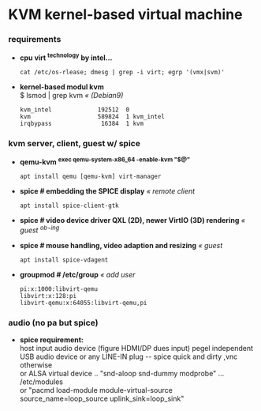 # KVM kernel-based virtual machine
### requirements

+ **cpu virt <sup>technology</sup> by intel…**
  
  ```
  cat /etc/os-rlease; dmesg | grep -i virt; egrp '(vmx|svm)'
  ```


+ **kernel-based modul kvm**  
  $ lsmod | grep kvm _« (Debian9)_
  
  ```
  kvm_intel             192512  0
  kvm                   589824  1 kvm_intel
  irqbypass              16384  1 kvm
  ```


### kvm server, client, guest w\/ spice

+ **qemu-kvm <sup>exec qemu-system-x86_64 -enable-kvm "$@"</sup>**
  
  ```
  apt install qemu [qemu-kvm] virt-manager
  ```


+ **spice # embedding the SPICE display** _« remote client_
  
  ```
  apt install spice-client-gtk
  ```

+ **spice # video device driver QXL \(2D\), newer VirtIO \(3D\) rendering** _« guest <sup>ob¬ing</sup>_


+ **spice # mouse handling, video adaption and resizing** _« guest_
  
  ```
  apt install spice-vdagent
  ```


+ **groupmod   # /etc/group** _« add user_
  
  ```
  pi:x:1000:libvirt-qemu
  libvirt:x:128:pi
  libvirt-qemu:x:64055:libvirt-qemu,pi
  ```


### audio (no pa but spice)

+ **spice requirement:**  
  host input audio device \(figure HDMI\/DP dues input\) pegel independent  
  USB audio device or any LINE-IN plug -- spice quick and dirty ,vnc otherwise  
  or ALSA virtual device .. "snd-aloop snd-dummy modprobe" ... \/etc\/modules  
  or "pacmd load-module module-virtual-source source_name=loop_source uplink_sink=loop_sink"